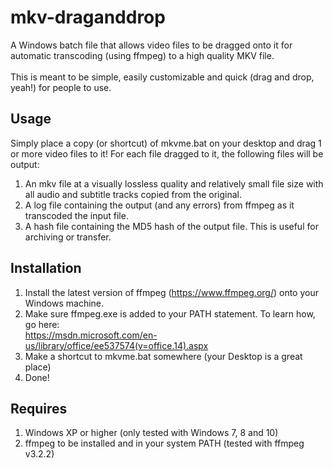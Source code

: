 # mkv-draganddrop
A Windows batch file that allows video files to be dragged onto it for automatic transcoding (using ffmpeg) to a high quality MKV file.</br></br>
This is meant to be simple, easily customizable and quick (drag and drop, yeah!) for people to use.
## Usage
Simply place a copy (or shortcut) of mkvme.bat on your desktop and drag 1 or more video files to it! For each file dragged to it, the following files will be output:
1. An mkv file at a visually lossless quality and relatively small file size with all audio and subtitle tracks copied from the original.
2. A log file containing the output (and any errors) from ffmpeg as it transcoded the input file.
3. A hash file containing the MD5 hash of the output file. This is useful for archiving or transfer.

## Installation
1. Install the latest version of ffmpeg (https://www.ffmpeg.org/) onto your Windows machine.
2. Make sure ffmpeg.exe is added to your PATH statement. To learn how, go here:</br>
   https://msdn.microsoft.com/en-us/library/office/ee537574(v=office.14).aspx
3. Make a shortcut to mkvme.bat somewhere (your Desktop is a great place)
4. Done!

## Requires
1. Windows XP or higher (only tested with Windows 7, 8 and 10)
2. ffmpeg to be installed and in your system PATH (tested with ffmpeg v3.2.2)
